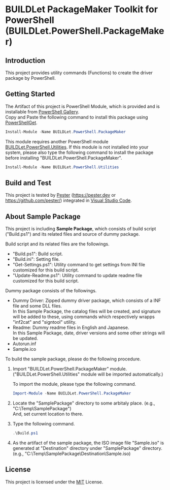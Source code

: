 BUILDLet PackageMaker Toolkit for PowerShell (BUILDLet.PowerShell.PackageMaker)
===============================================================================

Introduction
------------

This project provides utility commands (Functions) to create the driver package by PowerShell.

Getting Started
---------------

The Artifact of this project is PowerShell Module, which is provided and is installable from
[PowerShell Gallery](https://www.powershellgallery.com).  
Copy and Paste the following command to install this package using [PowerShellGet](https://docs.microsoft.com/en-us/powershell/module/powershellget).

```PowerShell
Install-Module -Name BUILDLet.PowerShell.PackageMaker
```

This module requires another PowerShell module [BUILDLet.PowerShell.Utilities](https://www.powershellgallery.com/packages/BUILDLet.PowerShell.Utilities). If this module is not installed into your system, please also type the following command to install the package before installing "BUILDLet.PowerShell.PackageMaker".

```PowerShell
Install-Module -Name BUILDLet.PowerShell.Utilities
```

Build and Test
--------------

This project is tested by [Pester](https://pester.dev/) (<https://pester.dev> or <https://github.com/pester/>) integrated in [Visual Studio Code](https://code.visualstudio.com/).

About Sample Package
--------------------

This project is including **Sample Package**, which consists of build script ("Build.ps1") and its related files and source of dummy package.

Build script and its related files are the followings.

- "Build.ps1": Build script.
- "Build.ini": Setting file.
- "Get-Settings.ps1": Utility command to get settings from INI file customized for this build script.
- "Update-Readme.ps1": Utility command to update readme file customized for this build script.

Dummy package consists of the followings.

- Dummy Driver: Zipped dummy driver package, which consists of a INF file and some DLL files.  
  In this Sample Package, the catalog files will be created, and signature will be added to these, using commands which respectively wrapps "inf2cat" and "signtool" utility.
- Readme: Dummy readme files in English and Japanese.  
  In this Sample Package, date, driver versions and some other strings will be updated.
- Autorun.inf
- Sample.ico

To build the sample package, please do the following procedure.

1. Import "BUILDLet.PowerShell.PackageMaker" module.  
   ("BUILDLet.PowerShell.Utilities" module will be imported automatically.)  

   To import the module, please type the following command.

   ```PowerShell
   Import-Module -Name BUILDLet.PowerShell.PackageMaker
   ```

2. Locate the "SamplePackage" directory to some arbitaly place. (e.g., "C:\Temp\SamplePackage")  
   And, set current location to there.

3. Type the following command.

   ```PowerShell
   .\Build.ps1
   ```

4. As the artifact of the sample package, the ISO image file "Sample.iso" is generated at "Destination" directory under "SamplePackage" directory. (e.g., "C:\Temp\SamplePackage\Destination\Sample.iso)

License
-------

This project is licensed under the [MIT](https://opensource.org/licenses/MIT) License.
